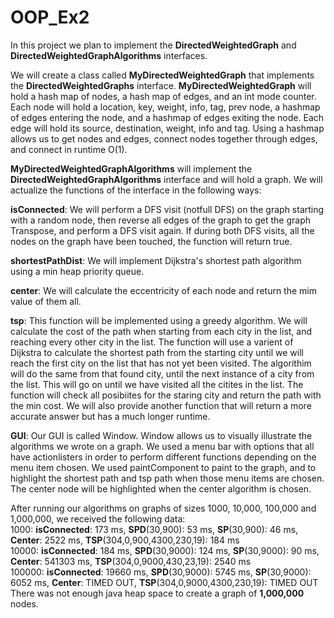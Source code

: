 # OOP_Ex2
In this project we plan to implement the **DirectedWeightedGraph** and **DirectedWeightedGraphAlgorithms** interfaces.  

We will create a class called **MyDirectedWeightedGraph** that implements the **DirectedWeightedGraphs** interface. 
**MyDirectedWeightedGraph** will hold a hash map of nodes, a hash map of edges, and an int mode counter. Each node will hold a location, key, weight, info, tag, prev node, a hashmap of edges entering the node, and a hashmap of edges exiting the node. Each edge will hold its source, destination, weight, info and tag. Using a hashmap allows us to get nodes and edges, connect nodes together through edges, and connect in runtime O(1).

**MyDirectedWeightedGraphAlgorithms** will implement the **DirectedWeightedGraphAlgorithms** interface and will hold a graph. We will actualize the functions of the interface in the following ways:

**isConnected**: 
We will perform a DFS visit (notfull DFS) on the graph starting with a random node, then reverse all edges of the graph to get the graph Transpose, and perform a DFS visit again. If during both DFS visits, all the nodes on the graph have been touched, the function will return true.

**shortestPathDist**: 
We will implement Dijkstra's shortest path algorithm using a min heap priority queue. 

**center**:
We will calculate the eccentricity of each node and return the mim value of them all. 

**tsp**:
This function will be implemented using a greedy algorithm. We will calculate the cost of the path when starting from each city in the list, and reaching every other city in the list. The function will use a varient of Dijkstra to calculate the shortest path from the starting city until we will reach the first city on the list that has not yet been visited. The algorithim will do the same from that found city, until the next instance of a city from the list. This will go on until we have visited all the citites in the list. The function will check all posibiites for the staring city and return the path with the min cost. We will also provide another function that will return a more accurate answer but has a much longer runtime.

**GUI**:
Our GUI is called Window. Window allows us to visually illustrate the algorithms we wrote on a graph. We used a menu bar with options that all have actionlisters in order to perform different functions depending on the menu item chosen. We used paintComponent to paint to the graph, and to highlight the shortest path and tsp path when those menu items are chosen. The center node will be highlighted when the center algorithm is chosen.  

After running our algorithms on graphs of sizes 1000, 10,000, 100,000 and 1,000,000, we received the following data:  
1000: **isConnected**: 173 ms, **SPD**(30,900): 53 ms, **SP**(30,900): 46 ms, **Center**: 2522 ms, **TSP**(304,0,900,4300,230,19): 184 ms  
10000: **isConnected**: 184 ms, **SPD**(30,9000): 124 ms, **SP**(30,9000): 90 ms, **Center**: 541303 ms, **TSP**(304,0,9000,430,23,19): 2540 ms  
100000: **isConnected**: 19660 ms, **SPD**(30,9000): 5745 ms, **SP**(30,9000): 6052 ms, **Center**: TIMED OUT, **TSP**(304,0,9000,4300,230,19): TIMED OUT  
There was not enough java heap space to create a graph of **1,000,000** nodes. 

